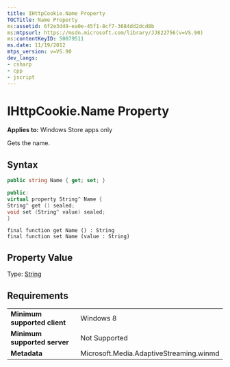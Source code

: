 ```yaml
---
title: IHttpCookie.Name Property
TOCTitle: Name Property
ms:assetid: 6f2e3d49-ea0e-45f1-8cf7-3684dd2dcd8b
ms:mtpsurl: https://msdn.microsoft.com/library/JJ822756(v=VS.90)
ms:contentKeyID: 50079511
ms.date: 11/19/2012
mtps_version: v=VS.90
dev_langs:
- csharp
- cpp
- jscript
---
```


# IHttpCookie.Name Property

**Applies to:** Windows Store apps only

Gets the name.

## Syntax

```csharp
public string Name { get; set; }
```

```cpp
public:
virtual property String^ Name {
String^ get () sealed;
void set (String^ value) sealed;
}
```

```jscript
final function get Name () : String
final function set Name (value : String)
```

## Property Value

Type: [String](https://msdn.microsoft.com/library/s1wwdcbf)

## Requirements

|||
|--- |--- |
|**Minimum supported client**|Windows 8|
|**Minimum supported server**|Not Supported|
|**Metadata**|Microsoft.Media.AdaptiveStreaming.winmd|

